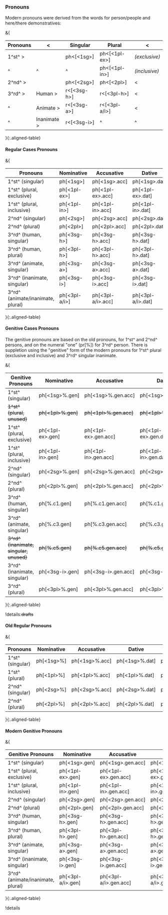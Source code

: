 ### Pronouns

Modern pronouns were derived from the words for person/people 
and here/there demonstratives:

&{

|Pronouns|< |Singular|Plural|<|
|--------|--|--------|------|-|
|1^st^  >|  | ph<[<1sg>] | ph<[<1pl-ex>] | *(exclusive)* |
|^       |^ | ^                        | ph<[<1pl-in>]  | *(inclusive)* |
|2^nd^  >|  | ph<[<2sg>] | ph<[<2pl>] | < |
|3^rd^  >| Human     >| r<[<3sg-h>] | r<[<3pl-h>] | < |
|^       | Animate   >| r<[<3sg-a>] | r<[<3pl-a/i>] | < |
|^       | Inanimate >| r<[<3sg-i>] |^| ^ |

}{:.aligned-table}

#### Regular Cases Pronouns
&{

| Pronouns | Nominative | Accusative | Dative | Locative |
|----------|------------|------------|--------|----------|
| 1^st^ (singular)| ph[<1sg>] | ph[<1sg>.acc] | ph[<1sg>.dat] | ph[<1sg>.loc] |
| 1^st^ (plural, exclusive)| ph[<1pl-ex>] | ph[<1pl-ex>.acc] | ph[<1pl-ex>.dat] | ph[<1pl-ex>.loc] |
| 1^st^ (plural, inclusive)| ph[<1pl-in>] | ph[<1pl-in>.acc] | ph[<1pl-in>.dat] | ph[<1pl-in>.loc] |
| 2^nd^ (singular)| ph[<2sg>] | ph[<2sg>.acc] | ph[<2sg>.dat] | ph[<2sg>.loc] |
| 2^nd^ (plural)| ph[<2pl>] | ph[<2pl>.acc] | ph[<2pl>.dat] | ph[<2pl>.loc] |
| 3^rd^ (human, singular) | ph[<3sg-h>] | ph[<3sg-h>.acc] | ph[<3sg-h>.dat] | ph[<3sg-h>.loc] |
| 3^rd^ (human, plural) | ph[<3pl-h>] | ph[<3pl-h>.acc] | ph[<3pl-h>.dat] | ph[<3pl-h>.loc] |
| 3^rd^ (animate, singular) | ph[<3sg-a>] | ph[<3sg-a>.acc] | ph[<3sg-a>.dat] | ph[<3sg-a>.loc] |
| 3^rd^ (inanimate, singular) | ph[<3sg-i>] | ph[<3sg-i>.acc] | ph[<3sg-i>.dat] | ph[<3sg-i>.loc] |
| 3^rd^ (animate/inanimate, plural) | ph[<3pl-a/i>] | ph[<3pl-a/i>.acc] | ph[<3pl-a/i>.dat] | ph[<3pl-a/i>.loc] |

}{:.aligned-table}

#### Genitive Cases Pronouns

The genitive pronouns are based on the old pronouns,
for 1^st^ and 2^nd^ persons, 
and on the numeral "one" (pr[<one>%])
for 3^rd^ person.
There is suppletion using the "genitive" form of the modern pronouns
for 1^st^ plural (exclusive and inclusive)
and 3^rd^ singular inanimate.



&{

| Genitive Pronouns | Nominative | Accusative | Dative | Locative |
|-------------------|------------|------------|--------|----------|
| 1^st^ (singular) | ph[<1sg>%.gen] | ph[<1sg>%.gen.acc] | ph[<1sg>%.gen.dat] | ph[<1sg>%.gen.loc] |
| ~~1^st^ (plural, unused)~~ | ~~ph[<1pl>%.gen]~~ | ~~ph[<1pl>%.gen.acc]~~ | ~~ph[<1pl>%.gen.dat]~~ | ~~ph[<1pl>%.gen.loc]~~ |
| 1^st^ (plural, exclusive)| ph[<1pl-ex>.gen] | ph[<1pl-ex>.gen.acc] | ph[<1pl-ex>.gen.dat] | ph[<1pl-ex>.gen.loc] |
| 1^st^ (plural, inclusive)| ph[<1pl-in>.gen] | ph[<1pl-in>.gen.acc] | ph[<1pl-in>.gen.dat] | ph[<1pl-in>.gen.loc] |
| 2^nd^ (singular) | ph[<2sg>%.gen] | ph[<2sg>%.gen.acc] | ph[<2sg>%.gen.dat] | ph[<2sg>%.gen.loc] |
| 2^nd^ (plural) | ph[<2pl>%.gen] | ph[<2pl>%.gen.acc] | ph[<2pl>%.gen.dat] | ph[<2pl>%.gen.loc] |
| 3^rd^ (human, singular) | ph[<one>%.c1.gen] | ph[<one>%.c1.gen.acc] | ph[<one>%.c1.gen.dat] | ph[<one>%.c1.gen.loc] |
| 3^rd^ (animate, singular) | ph[<one>%.c3.gen] | ph[<one>%.c3.gen.acc] | ph[<one>%.c3.gen.dat] | ph[<one>%.c3.gen.loc] |
| ~~3^rd^ (inanimate, singular, unused)~~ | ~~ph[<one>%.c5.gen]~~ | ~~ph[<one>%.c5.gen.acc]~~ | ~~ph[<one>%.c5.gen.dat]~~ | ~~ph[<one>%.c5.gen.loc]~~ |
| 3^rd^ (inanimate, singular) | ph[<3sg-i>.gen] | ph[<3sg-i>.gen.acc] | ph[<3sg-i>.gen.dat] | ph[<3sg-i>.gen.loc] |
| 3^rd^ (plural) | ph[<3pl>%.gen] | ph[<3pl>%.gen.acc] | ph[<3pl>%.gen.dat] | ph[<3pl>%.gen.loc] |

}{:.aligned-table}

!details:~~drafts~~

#### Old Regular Pronouns

&{

| Pronouns | Nominative | Accusative | Dative | Locative |
|-------------------|------------|------------|--------|----------|
| 1^st^ (singular) | ph[<1sg>%] | ph[<1sg>%.acc] | ph[<1sg>%.dat] | ph[<1sg>%.loc] |
| 1^st^ (plural) | ph[<1pl>%] | ph[<1pl>%.acc] | ph[<1pl>%.dat] | ph[<1pl>%.loc] |
| 2^nd^ (singular) | ph[<2sg>%] | ph[<2sg>%.acc] | ph[<2sg>%.dat] | ph[<2sg>%.loc] |
| 2^nd^ (plural) | ph[<2pl>%] | ph[<2pl>%.acc] | ph[<2pl>%.dat] | ph[<2pl>%.loc] |

}{:.aligned-table}

#### Modern Genitive Pronouns

&{

| Genitive Pronouns | Nominative | Accusative | Dative | Locative |
|----------|------------|------------|--------|----------|
| 1^st^ (singular)| ph[<1sg>.gen] | ph[<1sg>.gen.acc] | ph[<1sg>.gen.dat] | ph[<1sg>.loc] |
| 1^st^ (plural, exclusive)| ph[<1pl-ex>.gen] | ph[<1pl-ex>.gen.acc] | ph[<1pl-ex>.gen.dat] | ph[<1pl-ex>.gen.loc] |
| 1^st^ (plural, inclusive)| ph[<1pl-in>.gen] | ph[<1pl-in>.gen.acc] | ph[<1pl-in>.gen.dat] | ph[<1pl-in>.gen.loc] |
| 2^nd^ (singular)| ph[<2sg>.gen] | ph[<2sg>.gen.acc] | ph[<2sg>.gen.dat] | ph[<2sg>.gen.loc] |
| 2^nd^ (plural)| ph[<2pl>.gen] | ph[<2pl>.gen.acc] | ph[<2pl>.gen.dat] | ph[<2pl>.gen.loc] |
| 3^rd^ (human, singular) | ph[<3sg-h>.gen] | ph[<3sg-h>.gen.acc] | ph[<3sg-h>.gen.dat] | ph[<3sg-h>.gen.loc] |
| 3^rd^ (human, plural) | ph[<3pl-h>.gen] | ph[<3pl-h>.gen.acc] | ph[<3pl-h>.gen.dat] | ph[<3pl-h>.gen.loc] |
| 3^rd^ (animate, singular) | ph[<3sg-a>.gen] | ph[<3sg-a>.gen.acc] | ph[<3sg-a>.gen.dat] | ph[<3sg-a>.gen.loc] |
| 3^rd^ (inanimate, singular) | ph[<3sg-i>.gen] | ph[<3sg-i>.gen.acc] | ph[<3sg-i>.gen.dat] | ph[<3sg-i>.gen.loc] |
| 3^rd^ (animate/inanimate, plural) | ph[<3pl-a/i>.gen] | ph[<3pl-a/i>.gen.acc] | ph[<3pl-a/i>.gen.dat] | ph[<3pl-a/i>.gen.loc] |

}{:.aligned-table}

!details